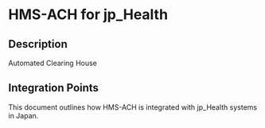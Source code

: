 # HMS-ACH for jp_Health

## Description

Automated Clearing House

## Integration Points

This document outlines how HMS-ACH is integrated with jp_Health systems in Japan.
